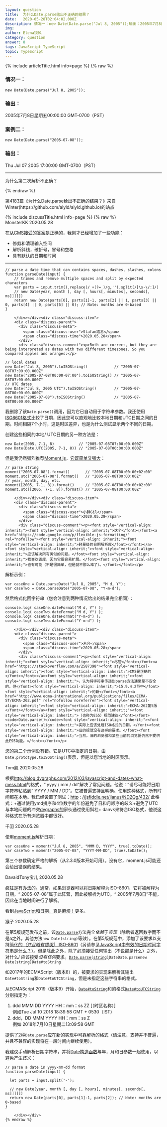 ```yaml
---
layout: question
title:  为什么Date.parse给出不正确的结果？
date:   2020-05-28T02:04:02.000Z
description: 情况一：new Date(Date.parse("Jul 8, 2005"));输出：2005年7月8日星期五00 00 00 GMT-070...
img: 
author: Elena镜风
category: question
answer: 8
tags: JavaScript TypeScript
topic: TypeScript
---
```

<div class="article-root">
  <div class="article">
    {% include articleTitle.html info=page %}
    {% raw %}
    <div class="article-content"><h3><font style="vertical-align: inherit;"><font style="vertical-align: inherit;">情况一：</font></font></h3>

<pre class="lang-js prettyprint prettyprinted" style=""><code><span class="kwd">new</span><span class="pln"> </span><span class="typ">Date</span><span class="pun">(</span><span class="typ">Date</span><span class="pun">.</span><span class="pln">parse</span><span class="pun">(</span><span class="str">"Jul 8, 2005"</span><span class="pun">));</span></code></pre>

<h3><font style="vertical-align: inherit;"><font style="vertical-align: inherit;">输出：</font></font></h3>

<p><font style="vertical-align: inherit;"><font style="vertical-align: inherit;">2005年7月8日星期五00:00:00 GMT-0700（PST）</font></font></p>

<h3><font style="vertical-align: inherit;"><font style="vertical-align: inherit;">案例二：</font></font></h3>

<pre class="lang-js prettyprint prettyprinted" style=""><code><span class="kwd">new</span><span class="pln"> </span><span class="typ">Date</span><span class="pun">(</span><span class="typ">Date</span><span class="pun">.</span><span class="pln">parse</span><span class="pun">(</span><span class="str">"2005-07-08"</span><span class="pun">));</span></code></pre>

<h3><font style="vertical-align: inherit;"><font style="vertical-align: inherit;">输出：</font></font></h3>

<p><font style="vertical-align: inherit;"><font style="vertical-align: inherit;">Thu Jul 07 2005 17:00:00 GMT-0700（PST）</font></font></p>

<hr>

<p><font style="vertical-align: inherit;"><font style="vertical-align: inherit;">为什么第二次解析不正确？</font></font></p></div>
    {% endraw %}
  </div>
  <p class="winter_mark">第4183篇《为什么Date.parse给出不正确的结果？》来自Winter(https://github.com/aiyld/aiyld.github.io)的站点</p>
  <div class="discuss-wrapper">
    {% include discussTitle.html info=page %}
    {% raw %}
    <div class="discuss-item">
        <div class="discuss-parent">
          <div class="discuss-meta">
            <span class="discuss-user">MonsterKK</span>
            <span class="discuss-time">2020.05.28</span>
          </div>
          <div class="discuss-comment"><p><font style="vertical-align: inherit;"><font style="vertical-align: inherit;">在</font></font><a href="https://stackoverflow.com/a/2587398/6695569"><font style="vertical-align: inherit;"><font style="vertical-align: inherit;">从CMS接受的答案</font></font></a><font style="vertical-align: inherit;"><font style="vertical-align: inherit;">是正确的，我刚才已经增加了一些功能：</font></font></p>

<ul>
<li><font style="vertical-align: inherit;"><font style="vertical-align: inherit;">修剪和清理输入空间</font></font></li>
<li><font style="vertical-align: inherit;"><font style="vertical-align: inherit;">解析斜线，破折号，冒号和空格</font></font></li>
<li><font style="vertical-align: inherit;"><font style="vertical-align: inherit;">具有默认的日期和时间</font></font></li>
</ul>

<hr>

<pre class="lang-js prettyprint prettyprinted" style=""><code><span class="com">// parse a date time that can contains spaces, dashes, slashes, colons</span><span class="pln">
</span><span class="kwd">function</span><span class="pln"> parseDate</span><span class="pun">(</span><span class="pln">input</span><span class="pun">)</span><span class="pln"> </span><span class="pun">{</span><span class="pln">
    </span><span class="com">// trimes and remove multiple spaces and split by expected characters</span><span class="pln">
    </span><span class="kwd">var</span><span class="pln"> parts </span><span class="pun">=</span><span class="pln"> input</span><span class="pun">.</span><span class="pln">trim</span><span class="pun">().</span><span class="pln">replace</span><span class="pun">(</span><span class="str">/ +(?= )/</span><span class="pln">g</span><span class="pun">,</span><span class="str">''</span><span class="pun">).</span><span class="pln">split</span><span class="pun">(</span><span class="str">/[\s-\/:]/</span><span class="pun">)</span><span class="pln">
    </span><span class="com">// new Date(year, month [, day [, hours[, minutes[, seconds[, ms]]]]])</span><span class="pln">
    </span><span class="kwd">return</span><span class="pln"> </span><span class="kwd">new</span><span class="pln"> </span><span class="typ">Date</span><span class="pun">(</span><span class="pln">parts</span><span class="pun">[</span><span class="lit">0</span><span class="pun">],</span><span class="pln"> parts</span><span class="pun">[</span><span class="lit">1</span><span class="pun">]-</span><span class="lit">1</span><span class="pun">,</span><span class="pln"> parts</span><span class="pun">[</span><span class="lit">2</span><span class="pun">]</span><span class="pln"> </span><span class="pun">||</span><span class="pln"> </span><span class="lit">1</span><span class="pun">,</span><span class="pln"> parts</span><span class="pun">[</span><span class="lit">3</span><span class="pun">]</span><span class="pln"> </span><span class="pun">||</span><span class="pln"> </span><span class="lit">0</span><span class="pun">,</span><span class="pln"> parts</span><span class="pun">[</span><span class="lit">4</span><span class="pun">]</span><span class="pln"> </span><span class="pun">||</span><span class="pln"> </span><span class="lit">0</span><span class="pun">,</span><span class="pln"> parts</span><span class="pun">[</span><span class="lit">5</span><span class="pun">]</span><span class="pln"> </span><span class="pun">||</span><span class="pln"> </span><span class="lit">0</span><span class="pun">);</span><span class="pln"> </span><span class="com">// Note: months are 0-based</span><span class="pln">
</span><span class="pun">}</span></code></pre></div>
        </div></div><div class="discuss-item">
        <div class="discuss-parent">
          <div class="discuss-meta">
            <span class="discuss-user">Stafan路易</span>
            <span class="discuss-time">2020.05.28</span>
          </div>
          <div class="discuss-comment"><p>Both are correct, but they are being interpreted as dates with two different timezones. So you compared apples and oranges:</p>

<pre class="lang-js prettyprint prettyprinted" style=""><code><span class="com">// local dates</span><span class="pln">
</span><span class="kwd">new</span><span class="pln"> </span><span class="typ">Date</span><span class="pun">(</span><span class="str">"Jul 8, 2005"</span><span class="pun">).</span><span class="pln">toISOString</span><span class="pun">()</span><span class="pln">            </span><span class="com">// "2005-07-08T07:00:00.000Z"</span><span class="pln">
</span><span class="kwd">new</span><span class="pln"> </span><span class="typ">Date</span><span class="pun">(</span><span class="str">"2005-07-08T00:00-07:00"</span><span class="pun">).</span><span class="pln">toISOString</span><span class="pun">()</span><span class="pln"> </span><span class="com">// "2005-07-08T07:00:00.000Z"</span><span class="pln">
</span><span class="com">// UTC dates</span><span class="pln">
</span><span class="kwd">new</span><span class="pln"> </span><span class="typ">Date</span><span class="pun">(</span><span class="str">"Jul 8, 2005 UTC"</span><span class="pun">).</span><span class="pln">toISOString</span><span class="pun">()</span><span class="pln">        </span><span class="com">// "2005-07-08T00:00:00.000Z"</span><span class="pln">
</span><span class="kwd">new</span><span class="pln"> </span><span class="typ">Date</span><span class="pun">(</span><span class="str">"2005-07-08"</span><span class="pun">).</span><span class="pln">toISOString</span><span class="pun">()</span><span class="pln">             </span><span class="com">// "2005-07-08T00:00:00.000Z"</span></code></pre>

<p><font style="vertical-align: inherit;"><font style="vertical-align: inherit;">我删除了该</font></font><code>Date.parse()</code><font style="vertical-align: inherit;"><font style="vertical-align: inherit;">调用，因为它已自动用于字符串参数。</font><font style="vertical-align: inherit;">我还使用</font></font><a href="https://developer.mozilla.org/en-US/docs/Web/JavaScript/Reference/Global_Objects/Date/toISOString" rel="nofollow noreferrer" title="Date.prototype.toISOString（）"><font style="vertical-align: inherit;"><font style="vertical-align: inherit;">ISO8601格式</font></font></a><font style="vertical-align: inherit;"><font style="vertical-align: inherit;">比较了日期，因此您可以直观地比较本地日期和UTC日期之间的日期。</font><font style="vertical-align: inherit;">时间相隔7个小时，这是时区差异，也是为什么测试显示两个不同的日期。</font></font></p>

<p><font style="vertical-align: inherit;"><font style="vertical-align: inherit;">创建这些相同的本地/ UTC日期的另一种方法是：</font></font></p>

<pre class="lang-js prettyprint prettyprinted" style=""><code><span class="kwd">new</span><span class="pln"> </span><span class="typ">Date</span><span class="pun">(</span><span class="lit">2005</span><span class="pun">,</span><span class="pln"> </span><span class="lit">7</span><span class="pun">-</span><span class="lit">1</span><span class="pun">,</span><span class="pln"> </span><span class="lit">8</span><span class="pun">)</span><span class="pln">           </span><span class="com">// "2005-07-08T07:00:00.000Z"</span><span class="pln">
</span><span class="kwd">new</span><span class="pln"> </span><span class="typ">Date</span><span class="pun">(</span><span class="typ">Date</span><span class="pun">.</span><span class="pln">UTC</span><span class="pun">(</span><span class="lit">2005</span><span class="pun">,</span><span class="pln"> </span><span class="lit">7</span><span class="pun">-</span><span class="lit">1</span><span class="pun">,</span><span class="pln"> </span><span class="lit">8</span><span class="pun">))</span><span class="pln"> </span><span class="com">// "2005-07-08T00:00:00.000Z"</span></code></pre>

<p><font style="vertical-align: inherit;"><font style="vertical-align: inherit;">但是我仍然强烈推荐</font></font><a href="http://momentjs.com/" rel="nofollow noreferrer"><font style="vertical-align: inherit;"><font style="vertical-align: inherit;">Moment.js</font></font></a><font style="vertical-align: inherit;"><font style="vertical-align: inherit;">，</font><a href="http://momentjs.com/" rel="nofollow noreferrer"><font style="vertical-align: inherit;">它既</font></a></font><a href="http://momentjs.com/docs/#/parsing/" rel="nofollow noreferrer" title="Moment.js文件"><font style="vertical-align: inherit;"><font style="vertical-align: inherit;">简单又强大</font></font></a><font style="vertical-align: inherit;"><font style="vertical-align: inherit;">：</font></font></p>

<pre class="lang-js prettyprint prettyprinted" style=""><code><span class="com">// parse string</span><span class="pln">
moment</span><span class="pun">(</span><span class="str">"2005-07-08"</span><span class="pun">).</span><span class="pln">format</span><span class="pun">()</span><span class="pln">       </span><span class="com">// "2005-07-08T00:00:00+02:00"</span><span class="pln">
moment</span><span class="pun">.</span><span class="pln">utc</span><span class="pun">(</span><span class="str">"2005-07-08"</span><span class="pun">).</span><span class="pln">format</span><span class="pun">()</span><span class="pln">   </span><span class="com">// "2005-07-08T00:00:00Z"</span><span class="pln">
</span><span class="com">// year, month, day, etc.</span><span class="pln">
moment</span><span class="pun">([</span><span class="lit">2005</span><span class="pun">,</span><span class="pln"> </span><span class="lit">7</span><span class="pun">-</span><span class="lit">1</span><span class="pun">,</span><span class="pln"> </span><span class="lit">8</span><span class="pun">]).</span><span class="pln">format</span><span class="pun">()</span><span class="pln">     </span><span class="com">// "2005-07-08T00:00:00+02:00"</span><span class="pln">
moment</span><span class="pun">.</span><span class="pln">utc</span><span class="pun">([</span><span class="lit">2005</span><span class="pun">,</span><span class="pln"> </span><span class="lit">7</span><span class="pun">-</span><span class="lit">1</span><span class="pun">,</span><span class="pln"> </span><span class="lit">8</span><span class="pun">]).</span><span class="pln">format</span><span class="pun">()</span><span class="pln"> </span><span class="com">// "2005-07-08T00:00:00Z"</span></code></pre></div>
        </div></div><div class="discuss-item">
        <div class="discuss-parent">
          <div class="discuss-meta">
            <span class="discuss-user">小胖Gil</span>
            <span class="discuss-time">2020.05.28</span>
          </div>
          <div class="discuss-comment"><p><font style="vertical-align: inherit;"><font style="vertical-align: inherit;">这个</font></font><a href="https://code.google.com/p/flexible-js-formatting/" rel="nofollow"><font style="vertical-align: inherit;"><font style="vertical-align: inherit;">轻量级的日期解析库</font></font></a><font style="vertical-align: inherit;"><font style="vertical-align: inherit;">应该解决所有类似的问题。</font><font style="vertical-align: inherit;">我喜欢该库，因为它很容易扩展。</font><font style="vertical-align: inherit;">也有可能（不是很简单，但是就不那么难了）。</font></font></p>

<p><font style="vertical-align: inherit;"><font style="vertical-align: inherit;">解析示例：</font></font></p>

<pre class="lang-js prettyprint prettyprinted" style=""><code><span class="kwd">var</span><span class="pln"> caseOne </span><span class="pun">=</span><span class="pln"> </span><span class="typ">Date</span><span class="pun">.</span><span class="pln">parseDate</span><span class="pun">(</span><span class="str">"Jul 8, 2005"</span><span class="pun">,</span><span class="pln"> </span><span class="str">"M d, Y"</span><span class="pun">);</span><span class="pln">
</span><span class="kwd">var</span><span class="pln"> caseTwo </span><span class="pun">=</span><span class="pln"> </span><span class="typ">Date</span><span class="pun">.</span><span class="pln">parseDate</span><span class="pun">(</span><span class="str">"2005-07-08"</span><span class="pun">,</span><span class="pln"> </span><span class="str">"Y-m-d"</span><span class="pun">);</span></code></pre>

<p><font style="vertical-align: inherit;"><font style="vertical-align: inherit;">然后格式化回字符串（您会注意到两种情况给出的结果完全相同）：</font></font></p>

<pre class="lang-js prettyprint prettyprinted" style=""><code><span class="pln">console</span><span class="pun">.</span><span class="pln">log</span><span class="pun">(</span><span class="pln"> caseOne</span><span class="pun">.</span><span class="pln">dateFormat</span><span class="pun">(</span><span class="str">"M d, Y"</span><span class="pun">)</span><span class="pln"> </span><span class="pun">);</span><span class="pln">
console</span><span class="pun">.</span><span class="pln">log</span><span class="pun">(</span><span class="pln"> caseTwo</span><span class="pun">.</span><span class="pln">dateFormat</span><span class="pun">(</span><span class="str">"M d, Y"</span><span class="pun">)</span><span class="pln"> </span><span class="pun">);</span><span class="pln">
console</span><span class="pun">.</span><span class="pln">log</span><span class="pun">(</span><span class="pln"> caseOne</span><span class="pun">.</span><span class="pln">dateFormat</span><span class="pun">(</span><span class="str">"Y-m-d"</span><span class="pun">)</span><span class="pln"> </span><span class="pun">);</span><span class="pln">
console</span><span class="pun">.</span><span class="pln">log</span><span class="pun">(</span><span class="pln"> caseTwo</span><span class="pun">.</span><span class="pln">dateFormat</span><span class="pun">(</span><span class="str">"Y-m-d"</span><span class="pun">)</span><span class="pln"> </span><span class="pun">);</span></code></pre></div>
        </div></div><div class="discuss-item">
        <div class="discuss-parent">
          <div class="discuss-meta">
            <span class="discuss-user">若合</span>
            <span class="discuss-time">2020.05.28</span>
          </div>
          <div class="discuss-comment"><p><font style="vertical-align: inherit;"><font style="vertical-align: inherit;">尽管</font></font><a href="https://stackoverflow.com/a/2587398"><font style="vertical-align: inherit;"><font style="vertical-align: inherit;">CMS是正确的</font></font></a><font style="vertical-align: inherit;"><font style="vertical-align: inherit;">，认为将字符串传递到parse方法通常是不安全的，但</font><font style="vertical-align: inherit;">15.9.4.2节中</font><font style="vertical-align: inherit;">的新</font></font><a href="http://www.ecma-international.org/publications/files/ECMA-ST/ECMA-262.pdf" rel="nofollow noreferrer"><font style="vertical-align: inherit;"><font style="vertical-align: inherit;">ECMA-262第5版</font></font></a><font style="vertical-align: inherit;"><font style="vertical-align: inherit;">（也称为ES5）规范建议</font></font><code>Date.parse()</code><font style="vertical-align: inherit;"><font style="vertical-align: inherit;">实际上应该处理ISO格式的日期。</font><font style="vertical-align: inherit;">旧的规范没有这样的要求。</font><font style="vertical-align: inherit;">当然，旧的浏览器和某些当前的浏览器仍然不提供此ES5功能。</font></font></p>

<p><font style="vertical-align: inherit;"><font style="vertical-align: inherit;">您的第二个示例没有错。</font><font style="vertical-align: inherit;">它是UTC中指定的日期，由</font></font><code>Date.prototype.toISOString()</code><font style="vertical-align: inherit;"><font style="vertical-align: inherit;">表示，但是以您当地的时区表示。</font></font></p></div>
        </div></div><div class="discuss-item">
        <div class="discuss-parent">
          <div class="discuss-meta">
            <span class="discuss-user">Tom凯</span>
            <span class="discuss-time">2020.05.28</span>
          </div>
          <div class="discuss-comment"><p><font style="vertical-align: inherit;"><font style="vertical-align: inherit;">根据</font></font><a href="http://blog.dygraphs.com/2012/03/javascript-and-dates-what-mess.html" rel="nofollow noreferrer"><font style="vertical-align: inherit;"><font style="vertical-align: inherit;">http://blog.dygraphs.com/2012/03/javascript-and-dates-what-mess.html</font></font></a><font style="vertical-align: inherit;"><font style="vertical-align: inherit;">的格式，“ yyyy / mm / dd”解决了常见问题。</font><font style="vertical-align: inherit;">他说：“请尽可能将日期字符串粘贴到“ YYYY / MM / DD”。它被普遍支持且明确。使用这种格式，所有时间都在本地。</font><font style="vertical-align: inherit;">我已经设置了测试：</font></font><a href="http://jsfiddle.net/jlanus/ND2Qg/432/" rel="nofollow noreferrer"><font style="vertical-align: inherit;"><font style="vertical-align: inherit;">http</font></font></a><font style="vertical-align: inherit;"><font style="vertical-align: inherit;"> : </font><a href="http://jsfiddle.net/jlanus/ND2Qg/432/" rel="nofollow noreferrer"><font style="vertical-align: inherit;">//jsfiddle.net/jlanus/ND2Qg/432/</font></a><font style="vertical-align: inherit;"> 
此格式：+通过使用ymd排序和4位数字的年份避免了日和月顺序的歧义+避免了UTC与本地问题的冲突</font></font><a href="http://blog.dygraphs.com/2012/03/javascript-and-dates-what-mess.html" rel="nofollow noreferrer"><font style="vertical-align: inherit;"><font style="vertical-align: inherit;">dygraphs的</font></font></a><font style="vertical-align: inherit;"><font style="vertical-align: inherit;">家伙</font><font style="vertical-align: inherit;">通过使用斜杠+ danvk来符合ISO格式</font><font style="vertical-align: inherit;">，他说这种格式在所有浏览器中都很好。</font></font></p></div>
        </div></div><div class="discuss-item">
        <div class="discuss-parent">
          <div class="discuss-meta">
            <span class="discuss-user">千羽</span>
            <span class="discuss-time">2020.05.28</span>
          </div>
          <div class="discuss-comment"><p><font style="vertical-align: inherit;"><font style="vertical-align: inherit;">使用</font></font><a href="https://momentjs.com/docs/#/parsing/string-format/" rel="noreferrer"><font style="vertical-align: inherit;"><font style="vertical-align: inherit;">moment.js</font></font></a><font style="vertical-align: inherit;"><font style="vertical-align: inherit;">解析日期：</font></font></p>

<pre class="lang-js prettyprint prettyprinted" style=""><code><span class="kwd">var</span><span class="pln"> caseOne </span><span class="pun">=</span><span class="pln"> moment</span><span class="pun">(</span><span class="str">"Jul 8, 2005"</span><span class="pun">,</span><span class="pln"> </span><span class="str">"MMM D, YYYY"</span><span class="pun">,</span><span class="pln"> </span><span class="kwd">true</span><span class="pun">).</span><span class="pln">toDate</span><span class="pun">();</span><span class="pln">
</span><span class="kwd">var</span><span class="pln"> caseTwo </span><span class="pun">=</span><span class="pln"> moment</span><span class="pun">(</span><span class="str">"2005-07-08"</span><span class="pun">,</span><span class="pln"> </span><span class="str">"YYYY-MM-DD"</span><span class="pun">,</span><span class="pln"> </span><span class="kwd">true</span><span class="pun">).</span><span class="pln">toDate</span><span class="pun">();</span></code></pre>

<p><font style="vertical-align: inherit;"><font style="vertical-align: inherit;">第三个参数确定严格的解析（从2.3.0版本开始可用）。</font><font style="vertical-align: inherit;">没有它，moment.js可能还会给出错误的结果。</font></font></p></div>
        </div></div><div class="discuss-item">
        <div class="discuss-parent">
          <div class="discuss-meta">
            <span class="discuss-user">DavaidTony宝儿</span>
            <span class="discuss-time">2020.05.28</span>
          </div>
          <div class="discuss-comment"><p><font style="vertical-align: inherit;"><font style="vertical-align: inherit;">疯狂是有办法的。</font><font style="vertical-align: inherit;">通常，如果浏览器可以将日期解释为ISO-8601，它将被解释为日期。</font><font style="vertical-align: inherit;">“ 2005-07-08”属于此阵营，因此被解析为UTC。</font><font style="vertical-align: inherit;">“ 2005年7月8日”不能，因此在当地时间进行了解析。</font></font></p>

<p><font style="vertical-align: inherit;"><font style="vertical-align: inherit;">看到</font></font><a href="http://blog.dygraphs.com/2012/03/javascript-and-dates-what-mess.html"><font style="vertical-align: inherit;"><font style="vertical-align: inherit;">JavaScript和日期，真是麻烦！</font></font></a><font style="vertical-align: inherit;"><font style="vertical-align: inherit;">更多。</font></font></p></div>
        </div></div><div class="discuss-item">
        <div class="discuss-parent">
          <div class="discuss-meta">
            <span class="discuss-user">猴子</span>
            <span class="discuss-time">2020.05.28</span>
          </div>
          <div class="discuss-comment"><p><font style="vertical-align: inherit;"><font style="vertical-align: inherit;">在第5版规范发布之前，该</font></font><a href="http://bclary.com/2004/11/07/#a-15.9.4.2" rel="nofollow noreferrer"><code>Date.parse</code></a><font style="vertical-align: inherit;"><font style="vertical-align: inherit;">方法完全</font></font><em><font style="vertical-align: inherit;"><font style="vertical-align: inherit;">依赖</font></font></em><font style="vertical-align: inherit;"><font style="vertical-align: inherit;">于</font><em><font style="vertical-align: inherit;">实现</font></em><font style="vertical-align: inherit;">（</font><font style="vertical-align: inherit;">除后者返回数字而不是a之外</font><font style="vertical-align: inherit;">，其他</font><font style="vertical-align: inherit;">方法</font></font><code>new Date(string)</code><font style="vertical-align: inherit;"><font style="vertical-align: inherit;">等效</font><font style="vertical-align: inherit;">）。</font><font style="vertical-align: inherit;">在第5版规范中，添加了该要求以支持</font><a href="http://www.ecma-international.org/ecma-262/5.1/#sec-15.9.1.15" rel="nofollow noreferrer"><font style="vertical-align: inherit;">简化的</font></a><a href="http://www.ecma-international.org/ecma-262/5.1/#sec-15.9.1.15" rel="nofollow noreferrer"><em><font style="vertical-align: inherit;">（并且略有错误）</font></em></a><a href="http://www.ecma-international.org/ecma-262/5.1/#sec-15.9.1.15" rel="nofollow noreferrer"><font style="vertical-align: inherit;"> ISO-8601</font></a><font style="vertical-align: inherit;">（另请参见</font><a href="https://stackoverflow.com/questions/51715259/what-are-valid-date-time-strings-in-javascript/"><font style="vertical-align: inherit;">JavaScript中有效的日期时间字符串是什么？</font></a><font style="vertical-align: inherit;">）。</font><font style="vertical-align: inherit;">但是除此之外，</font><font style="vertical-align: inherit;">除了必须接受任何</font><font style="vertical-align: inherit;">输出（不说那是什么）</font><font style="vertical-align: inherit;">之外，</font><font style="vertical-align: inherit;">对什么</font><font style="vertical-align: inherit;">/ </font><font style="vertical-align: inherit;">应该接受</font><em><font style="vertical-align: inherit;">没有任何</font></em><font style="vertical-align: inherit;">要求</font><font style="vertical-align: inherit;">。</font></font><a href="http://bclary.com/2004/11/07/#a-15.9.4.2" rel="nofollow noreferrer"><code>Date.parse(string)</code></a><font style="vertical-align: inherit;"></font><code>Date</code><font style="vertical-align: inherit;"></font><a href="http://www.ecma-international.org/ecma-262/5.1/#sec-15.9.1.15" rel="nofollow noreferrer"><font style="vertical-align: inherit;"></font><em><font style="vertical-align: inherit;"></font></em><font style="vertical-align: inherit;"></font></a><font style="vertical-align: inherit;"></font><a href="https://stackoverflow.com/questions/51715259/what-are-valid-date-time-strings-in-javascript/"><font style="vertical-align: inherit;"></font></a><font style="vertical-align: inherit;"></font><em><font style="vertical-align: inherit;"></font></em><font style="vertical-align: inherit;"></font><code>Date.parse</code><font style="vertical-align: inherit;"></font><code>new Date(string)</code><font style="vertical-align: inherit;"></font><code>Date#toString</code><font style="vertical-align: inherit;"></font></p>

<p><font style="vertical-align: inherit;"><font style="vertical-align: inherit;">如2017年的ECMAScript（版本8）的，被要求的实现来解析其输出</font></font><code>Date#toString</code><font style="vertical-align: inherit;"><font style="vertical-align: inherit;">和</font></font><code>Date#toUTCString</code><font style="vertical-align: inherit;"><font style="vertical-align: inherit;">，但是未指定这些字符串的格式。</font></font></p>

<p><font style="vertical-align: inherit;"><font style="vertical-align: inherit;">从ECMAScript 2019（版本9）开始，</font></font><a href="http://ecma-international.org/ecma-262/9.0/#sec-date.prototype.tostring" rel="nofollow noreferrer"><code>Date#toString</code></a><font style="vertical-align: inherit;"><font style="vertical-align: inherit;">和</font><font style="vertical-align: inherit;">的格式</font></font><a href="http://ecma-international.org/ecma-262/9.0/#sec-date.prototype.toutcstring" rel="nofollow noreferrer"><code>Date#toUTCString</code></a><font style="vertical-align: inherit;"><font style="vertical-align: inherit;">分别指定为：</font></font></p>

<ol>
<li><font style="vertical-align: inherit;"><font style="vertical-align: inherit;">ddd MMM DD YYYY HH：mm：ss ZZ [（时区名称）] </font></font><br><font style="vertical-align: inherit;"><font style="vertical-align: inherit;">例如Tue Jul 10 2018 18:39:58 GMT + 0530（IST）</font></font></li>
<li><font style="vertical-align: inherit;"><font style="vertical-align: inherit;">ddd，DD MMM YYYY HH：mm：ss Z </font></font><br><font style="vertical-align: inherit;"><font style="vertical-align: inherit;">例如 </font><font style="vertical-align: inherit;">2018年7月10日星期二13:09:58 GMT</font></font></li>
</ol>

<p><font style="vertical-align: inherit;"><font style="vertical-align: inherit;">提供了2种</font></font><code>Date.parse</code><font style="vertical-align: inherit;"><font style="vertical-align: inherit;">应在新的实现中可靠解析的</font><font style="vertical-align: inherit;">格式</font><font style="vertical-align: inherit;">（请注意，支持并不普遍，并且不兼容的实现将在一段时间内继续使用）。</font></font></p>

<p><font style="vertical-align: inherit;"><font style="vertical-align: inherit;">我建议手动解析日期字符串，并将</font></font><a href="http://bclary.com/2004/11/07/#a-15.9.3.1" rel="nofollow noreferrer"><font style="vertical-align: inherit;"><font style="vertical-align: inherit;">Date构造函数</font></font></a><font style="vertical-align: inherit;"><font style="vertical-align: inherit;">与年，月和日参数一起使用，以避免产生歧义：</font></font></p>

<pre class="lang-js prettyprint prettyprinted" style=""><code><span class="com">// parse a date in yyyy-mm-dd format</span><span class="pln">
</span><span class="kwd">function</span><span class="pln"> parseDate</span><span class="pun">(</span><span class="pln">input</span><span class="pun">)</span><span class="pln"> </span><span class="pun">{</span><span class="pln">

  </span><span class="kwd">let</span><span class="pln"> parts </span><span class="pun">=</span><span class="pln"> input</span><span class="pun">.</span><span class="pln">split</span><span class="pun">(</span><span class="str">'-'</span><span class="pun">);</span><span class="pln">

  </span><span class="com">// new Date(year, month [, day [, hours[, minutes[, seconds[, ms]]]]])</span><span class="pln">
  </span><span class="kwd">return</span><span class="pln"> </span><span class="kwd">new</span><span class="pln"> </span><span class="typ">Date</span><span class="pun">(</span><span class="pln">parts</span><span class="pun">[</span><span class="lit">0</span><span class="pun">],</span><span class="pln"> parts</span><span class="pun">[</span><span class="lit">1</span><span class="pun">]-</span><span class="lit">1</span><span class="pun">,</span><span class="pln"> parts</span><span class="pun">[</span><span class="lit">2</span><span class="pun">]);</span><span class="pln"> </span><span class="com">// Note: months are 0-based</span><span class="pln">
</span><span class="pun">}</span></code></pre></div>
        </div></div>
    {% endraw %}
  </div>
<div>
